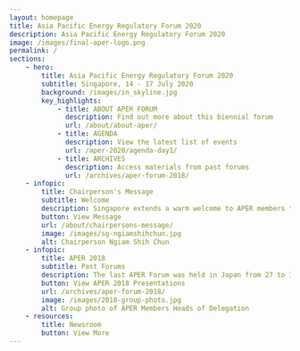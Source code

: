 ```yaml
---
layout: homepage
title: Asia Pacific Energy Regulatory Forum 2020
description: Asia Pacific Energy Regulatory Forum 2020
image: /images/final-aper-logo.png
permalink: /
sections:
    - hero:
        title: Asia Pacific Energy Regulatory Forum 2020
        subtitle: Singapore, 14 - 17 July 2020
        background: /images/in_skyline.jpg
        key_highlights:
            - title: ABOUT APER FORUM
              description: Find out more about this biennial forum
              url: /about/about-aper/
            - title: AGENDA
              description: View the latest list of events
              url: /aper-2020/agenda-day1/
            - title: ARCHIVES
              description: Access materials from past forums
              url: /archives/aper-forum-2018/
    - infopic:
        title: Chairperson's Message
        subtitle: Welcome
        description: Singapore extends a warm welcome to APER members to APER Forum 2020, to be held from 14 to 17 July 2020.
        button: View Message
        url: /about/chairpersons-message/
        image: /images/sg-ngiamshihchun.jpg
        alt: Chairperson Ngiam Shih Chun
    - infopic:
        title: APER 2018
        subtitle: Past Forums
        description: The last APER Forum was held in Japan from 27 to 30 November 2018. APER Members discussed the future of electricity networks with disruptive technologies, how regulators can ensure competitive and investable energy markets, and emerging issues for market surveillance and regulation.
        button: View APER 2018 Presentations
        url: /archives/aper-forum-2018/
        image: /images/2018-group-photo.jpg
        alt: Group photo of APER Members Heads of Delegation
    - resources:
        title: Newsroom
        button: View More
---
```

